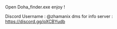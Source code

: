 Open Doha_finder.exe 
enjoy ! 

Discord Username : @zhamanix dms for info 
server : https://discord.gg/pXCBYudb
